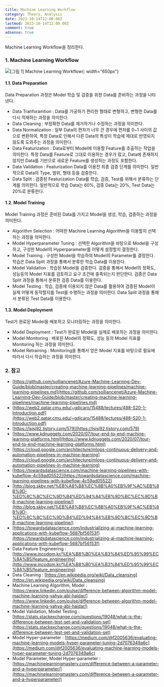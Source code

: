 ```yaml
---
title: Machine Learning Workflow
category: Theory, Analysis
date: 2022-10-14T12:00:00Z
lastmod: 2022-10-14T12:00:00Z
comment: true
adsense: true
---
```


Machine Learning Workflow을 정리한다.

### 1. Machine Learning Workflow

![[그림 1] Machine Learning Workflow]({{site.baseurl}}/images/theory_analysis/Machine_Learning_Workflow/Machine_Learning_Workflow.PNG){: width="650px"}

#### 1.1. Data Preparation

Data Preparation 과정은 Model 학습 및 검증을 위한 Data를 준비하는 과정을 나타낸다.

* Data Tranforamtion : Data를 가공하기 편리한 형태로 변형하고, 변형한 Data를 다시 적재하는 과정을 의미한다.
* Data Cleaning : 부정확한 Data를 제거하거나 수정하는 과정을 의미한다.
* Data Normalization : 일부 Data의 편차가 너무 큰 경우에 편차를 0~1 사이의 값으로 변환하여, 특정 Data로 인해서 다른 Data의 특성이 학습에 제대로 반영되지 않도록 도와주는 과정을 의미한다.
* Data Featurization : Data로부터 Model에 이용할 Feature를 추출하는 작업을 의미한다. 특정 Data를 Feature로 그대로 이용하는 경우가 많고, Data에 존재하지 않지만 Data를 기반으로 새로운 Feature를 생성하는 과정도 포함한다.
* Data Validation : Featurization Data를 이용전 최종 검증 단계를 의미한다. 일반적으로 Data의 Type, 범위, 형태 등을 검증한다.
* Data Split : 검증된 Featurization Data를 학습, 검증, Test를 위해서 분류하는 단계를 의미한다. 일반적으로 학습 Data는 60%, 검증 Data는 20%, Test Data는 20%로 분류한다.

#### 1.2. Model Training

Model Training 과정은 준비된 Data를 가지고 Model을 생성, 학습, 검증하는 과정을 의미한다.

* Algorithm Selection : 어떠한 Machine Learning Algorithm을 이용할지 선택하는 과정을 의미한다.
* Model Hyperparameter Tuning : 선택한 Algorithm을 바탕으로 Model을 구성하고, 구성한 Model의 Hyperparameter를 어떻게 설정할지 결정한다.
* Model Training : 구성한 Model을 학습하여 Model의 Parameter를 결정한다. 학습은 Data Split 과정을 통해서 분류한 학습 Data를 이용한다.
* Model Validation : 학습된 Model을 검증한다. 검증을 통해서 Model의 정확도, 성능등의 Model 지표를 검토하고 요구 조건에 충족되는지 판단한다. 검증은 Data Split 과정을 통해서 분류한 검증 Data를 이용한다.
* Model Testing : 학습, 검증에 이용되지 않은 Data를 활용하여 검증된 Model이 실제 어떻게 동작할지를 Test를 수행하는 과정을 의미한다. Data Split 과정을 통해서 분류된 Test Data를 이용한다.

#### 1.3. Model Deployment

Test가 완료된 Model을 배포하고 모니터링하는 과정을 의미한다.

* Model Deployment : Test가 완료된 Model을 실제로 배포하는 과정을 의미한다.
* Model Monitoring : 배포된 Model의 정확도, 성능 등의 Model 지표를 Monitoring 하는 과정을 의미한다.
* Model Retraining : Monitoring을 통해서 얻은 Model 지표를 바탕으로 필요에 따라서 다시 학습하는 과정을 의미한다.

### 2. 참고

* [https://github.com/solliancenet/Azure-Machine-Learning-Dev-Guide/blob/master/creating-machine-learning-pipelines/machine-learning-pipelines.md](https://github.com/solliancenet/Azure-Machine-Learning-Dev-Guide/blob/master/creating-machine-learning-pipelines/machine-learning-pipelines.md)
* [https://web2.qatar.cmu.edu/~gdicaro/15488/lectures/488-S20-1-Introduction.pdf](https://web2.qatar.cmu.edu/~gdicaro/15488/lectures/488-S20-1-Introduction.pdf)
* [https://lsjsj92.tistory.com/579](https://lsjsj92.tistory.com/579)
* [https://www.kdnuggets.com/2020/07/tour-end-to-end-machine-learning-platforms.html](https://www.kdnuggets.com/2020/07/tour-end-to-end-machine-learning-platforms.html)
* [https://cloud.google.com/architecture/mlops-continuous-delivery-and-automation-pipelines-in-machine-learning](https://cloud.google.com/architecture/mlops-continuous-delivery-and-automation-pipelines-in-machine-learning)
* [https://towardsdatascience.com/machine-learning-pipelines-with-kubeflow-4c59ad05522](https://towardsdatascience.com/machine-learning-pipelines-with-kubeflow-4c59ad05522)
* [http://blog.skby.net/%EB%A8%B8%EC%8B%A0%EB%9F%AC%EB%8B%9D-%ED%8C%8C%EC%9D%B4%ED%94%84%EB%9D%BC%EC%9D%B8-machine-learning-pipeline/](http://blog.skby.net/%EB%A8%B8%EC%8B%A0%EB%9F%AC%EB%8B%9D-%ED%8C%8C%EC%9D%B4%ED%94%84%EB%9D%BC%EC%9D%B8-machine-learning-pipeline/)
* [https://towardsdatascience.com/industrializing-ai-machine-learning-applications-with-kubeflow-5687bf56153f](https://towardsdatascience.com/industrializing-ai-machine-learning-applications-with-kubeflow-5687bf56153f)
* Data Feature Engineering : [http://www.incodom.kr/%EA%B8%B0%EA%B3%84%ED%95%99%EC%8A%B5/feature_engineering](http://www.incodom.kr/%EA%B8%B0%EA%B3%84%ED%95%99%EC%8A%B5/feature_engineering)
* Data Cleaning : [https://en.wikipedia.org/wiki/Data_cleansing](https://en.wikipedia.org/wiki/Data_cleansing)
* Machine Learning Algorithm, Model : [https://www.linkedin.com/pulse/difference-between-algorithm-model-machine-learning-yahya-abi-haidar/](https://www.linkedin.com/pulse/difference-between-algorithm-model-machine-learning-yahya-abi-haidar/)
* Model Validation, Model Testing : [https://stats.stackexchange.com/questions/19048/what-is-the-difference-between-test-set-and-validation-set](https://stats.stackexchange.com/questions/19048/what-is-the-difference-between-test-set-and-validation-set)
* Model Hyper-parameter : [https://medium.com/@f2005636/evaluating-machine-learning-models-hyper-parameter-tuning-2d7076349a6c](https://medium.com/@f2005636/evaluating-machine-learning-models-hyper-parameter-tuning-2d7076349a6c)
* Model Parameter, Model Hyper-parameter : [https://machinelearningmastery.com/difference-between-a-parameter-and-a-hyperparameter/](https://machinelearningmastery.com/difference-between-a-parameter-and-a-hyperparameter/)
